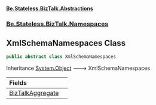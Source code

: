 #### [Be.Stateless.BizTalk.Abstractions](README.md 'README')
### [Be.Stateless.BizTalk.Namespaces](Be.Stateless.BizTalk.Namespaces.md 'Be.Stateless.BizTalk.Namespaces')

## XmlSchemaNamespaces Class

```csharp
public abstract class XmlSchemaNamespaces
```

Inheritance [System.Object](https://docs.microsoft.com/en-us/dotnet/api/System.Object 'System.Object') &#129106; XmlSchemaNamespaces

| Fields | |
| :--- | :--- |
| [BizTalkAggregate](XmlSchemaNamespaces.BizTalkAggregate.md 'Be.Stateless.BizTalk.Namespaces.XmlSchemaNamespaces.BizTalkAggregate') | |
